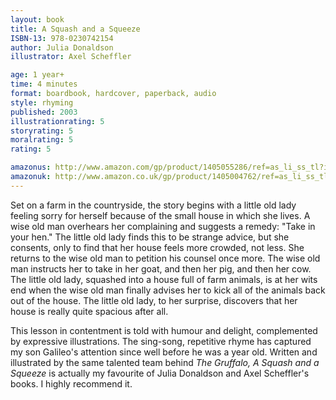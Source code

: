 ```yaml
---
layout: book
title: A Squash and a Squeeze
ISBN-13: 978-0230742154
author: Julia Donaldson
illustrator: Axel Scheffler

age: 1 year+
time: 4 minutes
format: boardbook, hardcover, paperback, audio
style: rhyming
published: 2003
illustrationrating: 5
storyrating: 5
moralrating: 5
rating: 5

amazonus: http://www.amazon.com/gp/product/1405055286/ref=as_li_ss_tl?ie=UTF8&tag=chilslitere0b-20&linkCode=as2&camp=217145&creative=399349&creativeASIN=1405055286
amazonuk: http://www.amazon.co.uk/gp/product/1405004762/ref=as_li_ss_tl?ie=UTF8&tag=chilsliterevi-21&linkCode=as2&camp=1634&creative=19450&creativeASIN=1405004762
---
```


Set on a farm in the countryside, the story begins with a little old lady feeling sorry for herself because of the small house in which she lives. A wise old man overhears her complaining and suggests a remedy: "Take in your hen." The little old lady finds this to be strange advice, but she consents, only to find that her house feels more crowded, not less. She returns to the wise old man to petition his counsel once more. The wise old man instructs her to take in her goat, and then her pig, and then her cow. The little old lady, squashed into a house full of farm animals, is at her wits end when the wise old man finally advises her to kick all of the animals back out of the house. The little old lady, to her surprise, discovers that her house is really quite spacious after all.

This lesson in contentment is told with humour and delight, complemented by expressive illustrations. The sing-song, repetitive rhyme has captured my son Galileo's attention since well before he was a year old. Written and illustrated by the same talented team behind *The Gruffalo,* *A Squash and a Squeeze* is actually my favourite of Julia Donaldson and Axel Scheffler's books. I highly recommend it.